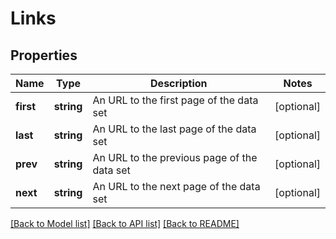 # Links

## Properties
Name | Type | Description | Notes
------------ | ------------- | ------------- | -------------
**first** | **string** | An URL to the first page of the data set | [optional] 
**last** | **string** | An URL to the last page of the data set | [optional] 
**prev** | **string** | An URL to the previous page of the data set | [optional] 
**next** | **string** | An URL to the next page of the data set | [optional] 

[[Back to Model list]](../../README.md#documentation-for-models) [[Back to API list]](../../README.md#documentation-for-api-endpoints) [[Back to README]](../../README.md)

